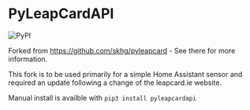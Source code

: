 # PyLeapCardAPI

![PyPI](https://img.shields.io/pypi/v/PyLeapCardAPI?color=dark-green&style=plastic)

Forked from https://github.com/skhg/pyleapcard - See there for more information.

This fork is to be used primarily for a simple Home Assistant sensor and required an update following a change of the leapcard.ie website.

Manual install is availble with `pip3 install pyleapcardapi`
